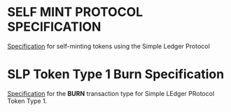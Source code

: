 # SELF MINT PROTOCOL SPECIFICATION
[Specification](selfmint-specification.md) for self-minting tokens using the Simple Ledger Protocol

# SLP Token Type 1 Burn Specification
[Specification](token-type1-burn.md) for the **BURN** transaction type for Simple LEdger PRotocol Token Type 1.